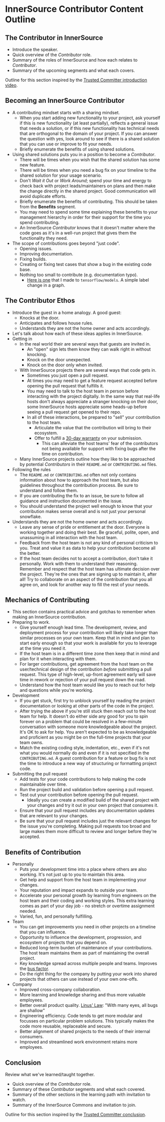 # InnerSource Contributor Content Outline

## The Contributor in InnerSource

  - Introduce the speaker.
  - Quick overview of the _Contributor_ role.
  - Summary of the roles of InnerSource and how each relates to _Contributor_.
  - Summary of the upcoming segments and what each covers.

Outline for this section inspired by the [Trusted Committer introduction video].

## Becoming an InnerSource Contributor

  - A contributing mindset starts with a sharing mindset.
    - When you start adding new functionality to your project, ask yourself if this is new functionality (at least partially), 
    reflects a general issue that needs a solution, or if this new functionality has technical needs that are orthogonal to the domain of your project. 
    If you can answer the question with yes, look around to see if there is a shared solution that you can use or improve to fit your needs.
    - Briefly enumerate the benefits of using shared solutions.
  - Using shared solutions puts you in a position to become a _Contributor_.
    - There will be times when you wish that the shared solution has some new feature.
    - There will be times when you need a bug fix on your timeline to the shared solution for your usage scenario.
    - Don't _Wait it Out_ or _Work Around_; spend your time and energy to check back with project leads/maintainers on plans and then make the change directly in the shared project. Good communication will avoid duplicate efforts.
    - Briefly enumerate the benefits of contributing.
    This should be taken from the **Benefits** segment.
    - You may need to spend some time explaining these benefits to your management hierarchy in order for their support for the time you spend contributing.
    - An InnerSource _Contributor_ knows that it doesn't matter where the code goes as it's in a well-run project that gives them the functionality they need.
  - The scope of contributions goes beyond "just code".
    - Opening issues.
    - Improving documentation.
    - Fixing builds.
    - Creating or fixing test cases that show a bug in the existing code base.
    - Nothing too small to contribute (e.g. documentation typo).
      - [Here is one](https://github.com/tensorflow/models/pull/4784) that I made to `tensorflow/models`.
      A simple label change in a graph.

## The Contributor Ethos

  - Introduce the guest in a home analogy.
  A good guest:
    - Knocks at the door.
    - Anticipates and follows house rules.
    - Understands they are not the home owner and acts accordingly.
  - Let's talk about how each of these ideas applies in InnerSource.
  - Getting in
    - In the real world their are several ways that guests are invited in.
      - An "open" sign lets them know they can walk right in without knocking.
      - Knock on the door unexpected.
      - Knock on the door only when invited.
    - With InnerSource projects there are several ways that code gets in.
      - Sometimes you just open a pull request.
      - At times you may need to get a feature request accepted before opening the pull request that fulfills it.
      - You may need to talk to the host team in person before interacting with the project digitally.
      In the same way that real-life hosts don't always appreciate a stranger knocking on their door, some InnerSource hosts appreciate some heads-up before seeing a pull request get opened to their repo.
      - In all of these interactions, be prepared to "sell" your contribution to the host team.
        - Articulate the value that the contribution will bring to their ecosystem.
        - Offer to fulfill a [30-day warranty] on your submission. 
          - This can alleviate the host teams' fear of the contributors not being available for support with fixing bugs after the time on contribution.
    - Many InnerSource projects outline how they like to be approached by potential _Contributors_ in their `README.md` or `CONTRIBUTING.md` files.
  - Following the rules
    - The `README.md` or `CONTRIBUTING.md` often not only contains information about how to approach the host team,
    but also guidelines throughout the contribution process.
    Be sure to understand and follow them.
    - If you are contributing the fix to an issue, be sure to follow all guidance and instruction documented in the issue.
    - You should understand the project well enough to know that your contribution makes sense overall and is not just your personal snowflake.
  - Understands they are not the home owner and acts accordingly.
    - Leave any sense of pride or entitlement at the door.
    Everyone is working together and doing their best.
    Be graceful, polite, open, and unassuming in all interaction with the host team.
    - Feedback from the host team is not any kind of personal criticism to you.
    Treat and value it as data to help your contribution become all the better.
    - If the host team decides not to accept a contribution, don't take it personally.
    Work with them to understand their reasoning.
    Remember and respect that the host team has ultimate decision over the project.
    They're the ones that are signing up to maintain it, after all!
    Try to collaborate on an aspect of the contribution that you all agree on,
    and look for another way to fill the rest of your needs.
  
## Mechanics of Contributing

  - This section contains practical advice and gotchas to remember when making an InnerSource contribution.
  - Preparing to work.
    - Give yourself enough lead time.
  The development, review, and deployment process for your contribution will likely take longer than similar processes on your own team.
  Keep that in mind and plan to start early enough so that your work is available for you to leverage at the time you need it.
    - If the host team is in a different time zone then keep that in mind and plan for it when interacting with them.
    - For larger contributions, get agreement from the host team on the user/technical design of the contribution _before_ submitting a pull request.
  This type of high-level, up-front agreement early will save time in rework or rejection of your pull request down the road.
    - Understand how the host team would like you to reach out for help and questions while you're working.
  - Development
    - If you get stuck, first try to unblock yourself by reading the project documentation or looking at other parts of the code in the project.
    - After trying the above if you're still stuck then reach out to the host team for help.
    It doesn't do either side any good for you to spin forever on a problem that could be resolved in a few-minute conversation with someone more knowledgeable about the project.
    It's OK to ask for help.
    You aren't expected to be as knowledgeable and proficient as you might be on the full-time projects that your team owns.
    - Match the existing coding style, indentation, etc., even if it's not what you would normally do and even if it is not specified in the `CONTRIBUTING.md`.
    A guest contribution for a feature or bug fix is not the time to introduce a new way of structuring or formatting project code.
  - Submitting the pull request
    - Add tests for your code contributions to help making the code maintainable over time.
    - Run the project build and validation before opening a pull request.
    - Test out your contribution before opening the pull request.
      - Ideally you can create a modified build of the shared project with your changes and try it out in your own project that consumes it.
    - Ensure that your pull request includes any documentation updates that are relevant to your changes.
    - Be sure that your pull request includes just the relevant changes for the issue you're completing.
    Making pull requests too broad and large makes them more difficult to review and longer before they're accepted.
  
## Benefits of Contribution

  - Personally
    - Puts your development time into a place where others are also working.
    It's not just up to you to maintain this area.
    - Get help and support from the host team in implementing your changes.
    - Your reputation and impact expands to outside your team.
    - Accelerate your personal growth by learning from engineers on the host team and their coding and working styles.
    This extra learning comes as part of your day job - no stretch or overtime assignment needed.
    - Varied, fun, and personally fulfilling.
  - Team
    - You can get improvements you need in other projects on a timeline that you can influence.
    - Opportunity to influence the development, progression, and ecosystem of projects that you depend on.
    - Reduced long-term burden of maintenance of your contributions.
    The host team maintains them as part of maintaining the overall project.
    - Key knowledge spread across multiple people and teams.
    Improves the [bus factor].
    - Do the right thing for the company by putting your work into shared projects that others can use instead of your own one-offs.
  - Company
    - Improved cross-company collaboration.
    - More learning and knowledge sharing and thus more valuable employees.
    - Better overall product quality.
    [Linus' Law](https://en.wikipedia.org/wiki/Linus%27s_Law): "With many eyes, all bugs are shallow"
    - Engineering efficiency.
    Code tends to get more modular and focusses on particular problem solutions. 
    This typically makes the code more reusable, replaceable and secure.
    - Better alignment of shared projects to the needs of their internal consumers.
    - Improved and streamlined work environment retains more employees.

## Conclusion

Review what we've learned/taught together.
  - Quick overview of the _Contributor_ role.
  - Summary of these _Contributor_ segments and what each covered.
  - Summary of the other sections in the learning path with invitation to watch.
  - Summary of the InnerSource Commons and invitation to join.
  
Outline for this section inspired by the [Trusted Committer conclusion].

[Trusted Committer conclusion]: https://learning.oreilly.com/videos/the-trusted-committer/9781492047599/9781492047599-video323932
[Trusted Committer introduction video]: https://learning.oreilly.com/videos/the-trusted-committer/9781492047599/9781492047599-video323925
[30-day warranty]: https://github.com/InnerSourceCommons/InnerSourcePatterns/blob/master/30-day-warranty.md
[bus factor]: https://en.wikipedia.org/wiki/Bus_factor
